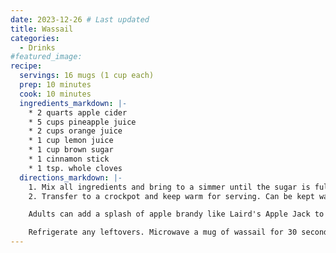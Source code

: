 ```yaml
---
date: 2023-12-26 # Last updated
title: Wassail
categories:
  - Drinks
#featured_image:
recipe:
  servings: 16 mugs (1 cup each)
  prep: 10 minutes
  cook: 10 minutes
  ingredients_markdown: |-
    * 2 quarts apple cider
    * 5 cups pineapple juice
    * 2 cups orange juice
    * 1 cup lemon juice
    * 1 cup brown sugar
    * 1 cinnamon stick
    * 1 tsp. whole cloves
  directions_markdown: |-
    1. Mix all ingredients and bring to a simmer until the sugar is fully dissolved.
    2. Transfer to a crockpot and keep warm for serving. Can be kept warm for multiple hours for a party.

    Adults can add a splash of apple brandy like Laird's Apple Jack to their mug.

    Refrigerate any leftovers. Microwave a mug of wassail for 30 seconds to re-heat.
---
```

